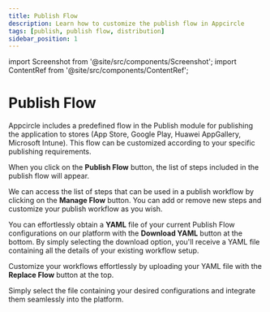 ```yaml
---
title: Publish Flow
description: Learn how to customize the publish flow in Appcircle
tags: [publish, publish flow, distribution]
sidebar_position: 1
---
```


import Screenshot from '@site/src/components/Screenshot';
import ContentRef from '@site/src/components/ContentRef';

# Publish Flow

Appcircle includes a predefined flow in the Publish module for publishing the application to stores (App Store, Google Play, Huawei AppGallery, Microsoft Intune). This flow can be customized according to your specific publishing requirements.

<Screenshot url='https://cdn.appcircle.io/docs/assets/publish-flow-button.png' />

When you click on the **Publish Flow** button, the list of steps included in the publish flow will appear.

<Screenshot url='https://cdn.appcircle.io/docs/assets/publish-flow-w.png' />

We can access the list of steps that can be used in a publish workflow by clicking on the **Manage Flow** button. You can add or remove new steps and customize your publish workflow as you wish.

<Screenshot url='https://cdn.appcircle.io/docs/assets/publish-workflows.png' />

You can effortlessly obtain a **YAML** file of your current Publish Flow configurations on our platform with the **Download YAML** button at the bottom.
By simply selecting the download option, you'll receive a YAML file containing all the details of your existing workflow setup.

<Screenshot url='https://cdn.appcircle.io/docs/assets/publish-download-workflow.png' />

Customize your workflows effortlessly by uploading your YAML file with the **Replace Flow** button at the top.

<Screenshot url='https://cdn.appcircle.io/docs/assets/publish-replace-flow-button.png' />

Simply select the file containing your desired configurations and integrate them seamlessly into the platform.

<Screenshot url='https://cdn.appcircle.io/docs/assets/publish-upload-workflow.png' />
